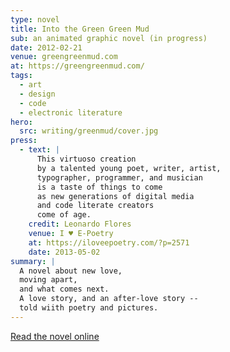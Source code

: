 ```yaml
---
type: novel
title: Into the Green Green Mud
sub: an animated graphic novel (in progress)
date: 2012-02-21
venue: greengreenmud.com
at: https://greengreenmud.com/
tags:
  - art
  - design
  - code
  - electronic literature
hero:
  src: writing/greenmud/cover.jpg
press:
  - text: |
      This virtuoso creation
      by a talented young poet, writer, artist,
      typographer, programmer, and musician
      is a taste of things to come
      as new generations of digital media
      and code literate creators
      come of age.
    credit: Leonardo Flores
    venue: I ♥ E-Poetry
    at: https://iloveepoetry.com/?p=2571
    date: 2013-05-02
summary: |
  A novel about new love,
  moving apart,
  and what comes next.
  A love story, and an after-love story --
  told wiith poetry and pictures.
---
```


[Read the novel online](https://greengreenmud.com/)

<figure
  webc:is="press-quotes"
  :@from-data="press"
></figure>
